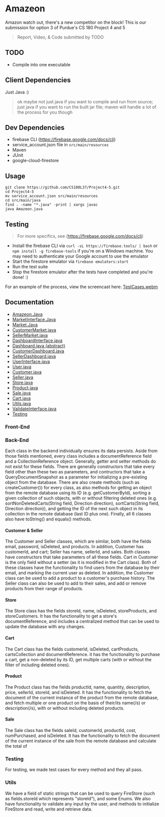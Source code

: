 # Amazeon
Amazon watch out, there's a new competitor on the block! This is our submission for option 3 of Purdue's CS 180 Project 4 and 5
> Report, Video, & Code submitted by TODO

## TODO
- Compile into one executable

## Client Dependencies
Just Java :)
> ok maybe not just java if you want to compile and run from source; just java if you want to run the built jar file; maven will handle a lot of the process for you though

## Dev Dependencies
- firebase CLI (https://firebase.google.com/docs/cli)
- service_account.json file in `src/main/resources`
- Maven
- JUnit 
- google-cloud-firestore

## Usage
```
git clone https://github.com/CS180L37/Project4-5.git
cd Project4-5
mv service_account.json src/main/resources
cd src/main/java
find . -name "*.java" -print | xargs javac
java Amazeon.java
```

## Testing
> For more specifics, see (https://firebase.google.com/docs/cli)
- Install the firebase CLI via `curl -sL https://firebase.tools/ | bash` or `npm install -g firebase-tools` if you're on a Windows machine. You may need to authenticate your Google account to use the emulator
- Start the firestore emulator via `firebase emulators:start`
- Run the test suite
- Stop the firestore emulator after the tests have completed and you're done! :)

For an example of the process, view the screencast here:
[TestCases.webm](https://github.com/CS180L37/Project4-5/assets/86136010/ba9ea788-1bc2-4f1f-8001-7250c13bc2cb)

## Documentation

- [Amazeon.Java](DOCS.md#Amazeon)
- [MarketInterface.Java](DOCS.md#MarketInterface)
- [Market.Java](DOCS.md#Market)
- [CustomerMarket.java](DOCS.md#CustomerMarket)
- [SellerMarket.java](DOCS.md#SellerMarket)
- [DashboardInterface.java](DOCS.md#DashbooardInterface)
- [Dashboard.java (abstract)](DOCS.md#Dashboard)
- [CustomerDashboard.java](DOCS.md#CustomerDashboard)
- [SellerDashboard.java](DOCS.md#SellerDashboard)
- [UserInterface.java](DOCS.md#UserInterface)
- [User.java](DOCS.md#User)
- [Customer.java](DOCS.md#Customer)
- [Seller.java](DOCS.md#Seller)
- [Store.java](DOCS.md#Store)
- [Product.java](DOCS.md#Product)
- [Sale.java](DOCS.md#Sale)
- [Cart.java](DOCS.md#Cart)
- [Utils.java](DOCS.md#Utils)
- [ValidateInterface.java](DOCS.md#ValidateInterface)
- [Testing](DOCS.md#Testing)

### Front-End
### Back-End
Each class in the backend individually ensures its data persists.
Aside from those fields mentioned, every class includes a documentReference field and a CollectionReference object. Generally, getter and setter methods do not exist for these fields. There are generally constructors that take every field other than these two as parameters, and contructors that take a QueryDocumentSnapshot as a parameter for initializing a pre-existing object from the database.
There are also create<Object> methods (such as createCustomer(<params>)) for every class, as also methods for getting an object from the remote database using its ID (e.g. getCustomerById), sorting a given collection of such objects, with or without filtering deleted ones (e.g. sortNonDeletedCarts(String field, Direction direction), sortCarts(String field, Direction direction)), and getting the ID of the next such object in its collection in the remote database (last ID plus one).
Finally, all 6 classes also have toString() and equals() methods.
#### Customer & Seller
The Customer and Seller classes, which are similar, both have the fields email, password, isDeleted, and products. In addition, Customer has customerId, and cart; Seller has name, sellerId, and sales. Both classes have constructors that take parameters of all these fields. Cart in Customer is the only field without a setter (as it is modified in the Cart class).
Both of these classes have the functionality to find users from the database by their email, and marking the current user as deleted. In addition, the Customer class can be used to add a product to a customer's purchase history. The Seller class can also be used to add to their sales, and add or remove products from their range of products.
#### Store
The Store class has the fields storeId, name, isDeleted, storeProducts, and storeCustomers.
It has the functionality to get a store's documentReference, and includes a centralized method that can be used to update the database with any changes.
#### Cart
The Cart class has the fields customerId, isDeleted, cartProducts, cartsCollection and documentReference.
it has the functionality to purchase a cart, get a non-deleted by its ID, get multiple carts (with or without the filter of including deleted ones).
#### Product
The Product class has the fields productId, name, quantity, description, price, sellerId, storeId, and isDeleted.
It has the functionality to fetch the document of the current instance of the product from the remote database, and fetch multiple or one product on the basis of their/its name(/s) or description(/s), with or without including deleted products.
#### Sale
The Sale class has the fields saleId, customerId, productId, cost, numPurchased, and isDeleted.
It has the functionality to fetch the document of the current instance of the sale from the remote database and calculate the total of 
### Testing
For testing, we made test cases for every method and they all pass.
### Utils
We have a field of static strings that can be used to query FireStore (such as fields.storeId which represents "storeId"), and some Enums.
We also have functionality to validate any input by the user, and methods to initialize FireStore and read, write and retrieve data.